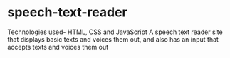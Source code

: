 # speech-text-reader
Technologies used- HTML, CSS and JavaScript
A speech text reader site that displays basic texts and voices them out, and also has an input that accepts texts and voices them out

